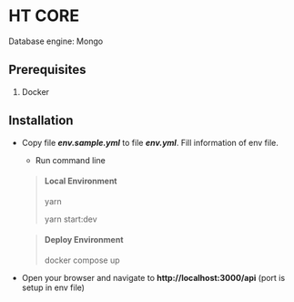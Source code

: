 # HT CORE

Database engine: Mongo

## Prerequisites
1. Docker

## Installation

- Copy file **_env.sample.yml_** to file **_env.yml_**. Fill information of env file.

    - Run command line
    > #### Local Environment
    > yarn
    >
    > yarn start:dev

    > #### Deploy Environment
    > docker compose up

- Open your browser and navigate to **http://localhost:3000/api** (port is setup in env file)

